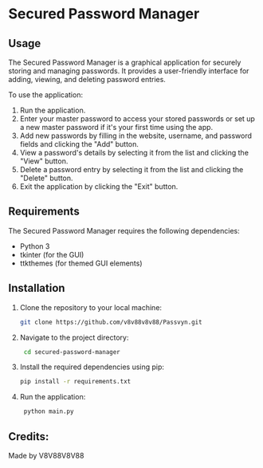 # Secured Password Manager

## Usage

The Secured Password Manager is a graphical application for securely storing and managing passwords. It provides a user-friendly interface for adding, viewing, and deleting password entries.

To use the application:
1. Run the application.
2. Enter your master password to access your stored passwords or set up a new master password if it's your first time using the app.
3. Add new passwords by filling in the website, username, and password fields and clicking the "Add" button.
4. View a password's details by selecting it from the list and clicking the "View" button.
5. Delete a password entry by selecting it from the list and clicking the "Delete" button.
6. Exit the application by clicking the "Exit" button.

## Requirements

The Secured Password Manager requires the following dependencies:
- Python 3
- tkinter (for the GUI)
- ttkthemes (for themed GUI elements)

## Installation

1. Clone the repository to your local machine:

   ```bash
   git clone https://github.com/v8v88v8v88/Passvyn.git
2. Navigate to the project directory:

   ```bash
    cd secured-password-manager

3. Install the required dependencies using pip:
   ```bash
   pip install -r requirements.txt

4. Run the application:
   ```bash
    python main.py

## Credits:

Made by V8V88V8V88
